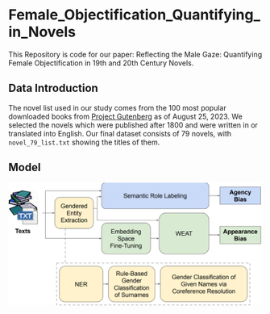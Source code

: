 # Female_Objectification_Quantifying_in_Novels
This Repository is code for our paper: Reflecting the Male Gaze: Quantifying Female Objectification in 19th and 20th Century Novels.

## Data Introduction
The novel list used in our study comes from the 100 most popular downloaded books from [Project Gutenberg] as of August 25, 2023. We selected the novels which were published after 1800 and were written in or translated into English. Our final dataset consists of 79 novels, with `novel_79_list.txt` showing the titles of them.

[Project Gutenberg]: https://www.gutenberg.org/ebooks/search/?sort_order=downloads

## Model
<img src="figures/flowchart.png" width=600px>
